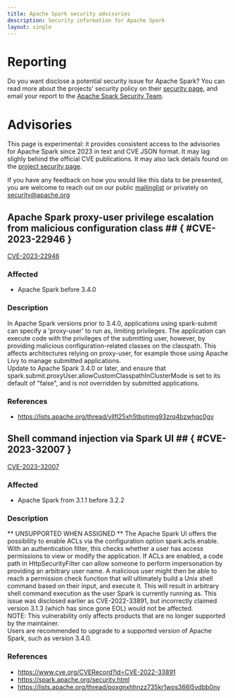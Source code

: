 ```yaml
---
title: Apache Spark security advisories
description: Security information for Apache Spark
layout: single
---
```


# Reporting

Do you want disclose a potential security issue for Apache Spark? You can read more about the projects' security policy on their [security page](https://spark.apache.org/security.html), and email your report to the  [Apache Spark Security Team](mailto:security@spark.apache.org).

# Advisories

This page is experimental: it provides consistent access to the advisories for Apache Spark since 2023 in text and CVE JSON format. It may lag slighly behind the official CVE publications. It may also lack details found on the [project security page](https://spark.apache.org/security.html).

If you have any feedback on how you would like this data to be presented, you are welcome to reach out on our public [mailinglist](/mailinglist) or privately on [security@apache.org](mailto:security@apache.org)

## Apache Spark proxy-user privilege escalation from malicious configuration class ## { #CVE-2023-22946 }

[CVE-2023-22946](./CVE-2023-22946.cve.json)

### Affected

* Apache Spark before 3.4.0


### Description

<div>In Apache Spark versions prior to 3.4.0, applications using spark-submit can specify a 'proxy-user' to run as, limiting privileges. The application can execute code with the privileges of the submitting user, however, by providing malicious configuration-related classes on the classpath. This affects architectures relying on proxy-user, for example those using Apache Livy to manage submitted applications.</div><div>Update to Apache Spark 3.4.0 or later, and ensure that 
spark.submit.proxyUser.allowCustomClasspathInClusterMode is set to its 
default of "false", and is not overridden by submitted applications.<br></div>

### References
* https://lists.apache.org/thread/yllfl25xh5tbotjmg93zrq4bzwhqc0gv


## Shell command injection via Spark UI ## { #CVE-2023-32007 }

[CVE-2023-32007](./CVE-2023-32007.cve.json)

### Affected

* Apache Spark from 3.1.1 before 3.2.2


### Description

<div>** UNSUPPORTED WHEN ASSIGNED ** The Apache Spark UI offers the possibility to enable ACLs via the configuration option spark.acls.enable. With an authentication filter, this checks whether a user has access permissions to view or modify the application. If ACLs are enabled, a code path in HttpSecurityFilter can allow someone to perform impersonation by providing an arbitrary user name. A malicious user might then be able to reach a permission check function that will ultimately build a Unix shell command based on their input, and execute it. This will result in arbitrary shell command execution as the user Spark is currently running as. This issue was disclosed earlier as CVE-2022-33891, but incorrectly claimed version 3.1.3 (which has since gone EOL) would not be affected.</div><div>NOTE: This vulnerability only affects products that are no longer supported by the maintainer.</div><div>Users are recommended to upgrade to a supported version of Apache Spark, such as version 3.4.0.<br></div>

### References
* https://www.cve.org/CVERecord?id=CVE-2022-33891
* https://spark.apache.org/security.html
* https://lists.apache.org/thread/poxgnxhhnzz735kr1wos366l5vdbb0nv
